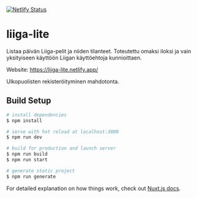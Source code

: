 [![Netlify Status](https://api.netlify.com/api/v1/badges/cc285057-f468-4b74-9c01-08952a532034/deploy-status)](https://app.netlify.com/sites/liiga-lite/deploys)



# liiga-lite
Listaa päivän Liiga-pelit ja niiden tilanteet. Toteutettu omaksi iloksi ja vain yksityiseen käyttöön Liigan käyttöehtoja kunnioittaen.

Website: https://liiga-lite.netlify.app/

Ulkopuolisten rekisteröityminen mahdotonta.

## Build Setup


```bash
# install dependencies
$ npm install

# serve with hot reload at localhost:3000
$ npm run dev

# build for production and launch server
$ npm run build
$ npm run start

# generate static project
$ npm run generate
```

For detailed explanation on how things work, check out [Nuxt.js docs](https://nuxtjs.org).
